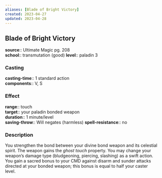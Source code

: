 ```yaml
---
aliases: [Blade of Bright Victory]
created: 2023-04-27
updated: 2023-04-28
---
```


## Blade of Bright Victory

**source**:: Ultimate Magic pg. 208  
**school**:: transmutation (good)
**level**:: paladin 3

### Casting

**casting-time**:: 1 standard action  
**components**:: V, S

### Effect

**range**:: touch  
**target**:: your paladin bonded weapon  
**duration**:: 1 minute/level  
**saving-throw**:: Will negates (harmless)
**spell-resistance**:: no

### Description

You strengthen the bond between your divine bond weapon and its celestial spirit. The weapon gains the *ghost touch* property. You may change your weapon’s damage type (bludgeoning, piercing, slashing) as a swift action. You gain a sacred bonus to your CMD against disarm and sunder attacks directed at your bonded weapon; this bonus is equal to half your caster level.
